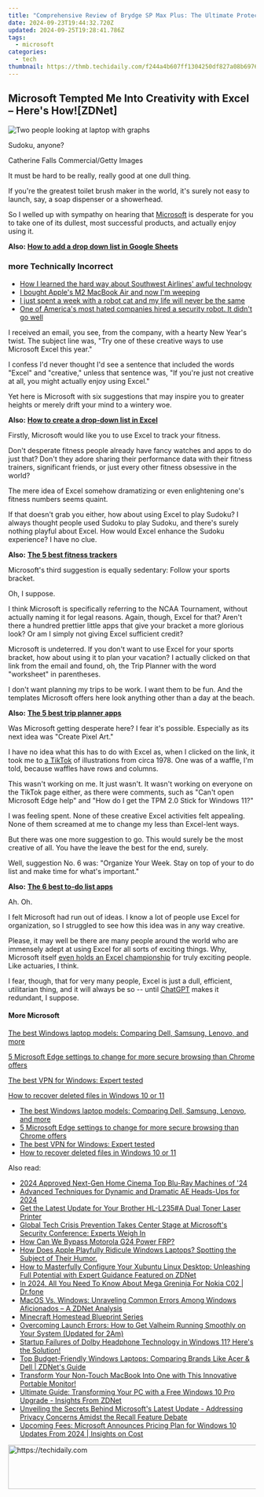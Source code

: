 ```yaml
---
title: "Comprehensive Review of Brydge SP Max Plus: The Ultimate Protective Keyboard for Surface Pro 8 - Insights From ZDNet"
date: 2024-09-23T19:44:32.720Z
updated: 2024-09-25T19:28:41.786Z
tags:
  - microsoft
categories:
  - tech
thumbnail: https://thmb.techidaily.com/f244a4b607ff1304250df827a08b69767edd00f8e4433a759d16a32700c891a6.jpg
---
```


## Microsoft Tempted Me Into Creativity with Excel – Here's How![ZDNet]

![Two people looking at laptop with graphs](https://www.zdnet.com/a/img/resize/eafd1a387bb7e6b0265f3284c302e0f46ce07339/2023/02/03/af3b58e0-11c8-4c69-a84b-e91c7dc510eb/gettyimages-1441723112.jpg?auto=webp&width=1280)

Sudoku, anyone?

Catherine Falls Commercial/Getty Images

It must be hard to be really, really good at one dull thing.

If you're the greatest toilet brush maker in the world, it's surely not easy to launch, say, a soap dispenser or a showerhead.

So I welled up with sympathy on hearing that [Microsoft](https://www.zdnet.com/home-and-office/work-life/microsoft-teams-premium-is-getting-a-gpt-boost-via-openai/) is desperate for you to take one of its dullest, most successful products, and actually enjoy using it.

**Also:** [**How to add a drop down list in Google Sheets**](https://www.zdnet.com/home-and-office/work-life/how-to-add-a-drop-down-list-in-google-sheets/)

### more Technically Incorrect

* [How I learned the hard way about Southwest Airlines' awful technology](https://www.zdnet.com/article/how-i-learned-the-hard-way-about-southwest-airlines-awful-technology/)
* [I bought Apple's M2 MacBook Air and now I'm weeping](https://www.zdnet.com/article/i-bought-apples-m2-macbook-air-and-now-im-weeping/)
* [I just spent a week with a robot cat and my life will never be the same](https://www.zdnet.com/article/i-just-spent-a-week-with-a-robot-cat-and-my-life-will-never-be-the-same/)
* [One of America's most hated companies hired a security robot. It didn't go well](https://www.zdnet.com/article/one-of-americas-most-hated-companies-hired-a-security-robot-it-didnt-go-well/)

I received an email, you see, from the company, with a hearty New Year's twist. The subject line was, "Try one of these creative ways to use Microsoft Excel this year." 

I confess I'd never thought I'd see a sentence that included the words "Excel" and "creative," unless that sentence was, "If you're just not creative at all, you might actually enjoy using Excel." 

Yet here is Microsoft with six suggestions that may inspire you to greater heights or merely drift your mind to a wintery woe.

**Also:** [**How to create a drop-down list in Excel**](https://www.zdnet.com/home-and-office/work-life/how-to-create-a-drop-down-list-in-excel/)

Firstly, Microsoft would like you to use Excel to track your fitness. 

Don't desperate fitness people already have fancy watches and apps to do just that? Don't they adore sharing their performance data with their fitness trainers, significant friends, or just every other fitness obsessive in the world? 

The mere idea of Excel somehow dramatizing or even enlightening one's fitness numbers seems quaint.

If that doesn't grab you either, how about using Excel to play Sudoku? I always thought people used Sudoku to play Sudoku, and there's surely nothing playful about Excel. How would Excel enhance the Sudoku experience? I have no clue.

**Also:** [**The 5 best fitness trackers**](https://www.zdnet.com/article/best-fitness-tracker/) 

Microsoft's third suggestion is equally sedentary: Follow your sports bracket.

Oh, I suppose. 

I think Microsoft is specifically referring to the NCAA Tournament, without actually naming it for legal reasons. Again, though, Excel for that? Aren't there a hundred prettier little apps that give your bracket a more glorious look? Or am I simply not giving Excel sufficient credit?

Microsoft is undeterred. If you don't want to use Excel for your sports bracket, how about using it to plan your vacation? I actually clicked on that link from the email and found, oh, the Trip Planner with the word "worksheet" in parentheses. 

I don't want planning my trips to be work. I want them to be fun. And the templates Microsoft offers here look anything other than a day at the beach.

**Also:** [**The 5 best trip planner apps**](https://www.zdnet.com/article/best-trip-planner-app/)

Was Microsoft getting desperate here? I fear it's possible. Especially as its next idea was "Create Pixel Art." 

I have no idea what this has to do with Excel as, when I clicked on the link, it took me to [a TikTok](https://www.tiktok.com/@microsoft365/video/7017812421733633285?ocid=cmm50bixyyq) of illustrations from circa 1978\. One was of a waffle, I'm told, because waffles have rows and columns. 

This wasn't working on me. It just wasn't. It wasn't working on everyone on the TikTok page either, as there were comments, such as "Can't open Microsoft Edge help" and "How do I get the TPM 2.0 Stick for Windows 11?"

I was feeling spent. None of these creative Excel activities felt appealing. None of them screamed at me to change my less than Excel-lent ways.

But there was one more suggestion to go. This would surely be the most creative of all. You have the leave the best for the end, surely.

Well, suggestion No. 6 was: "Organize Your Week. Stay on top of your to do list and make time for what's important."

**Also:** [**The 6 best to-do list apps**](https://www.zdnet.com/home-and-office/work-life/best-to-do-list-app/)

Ah. Oh.

I felt Microsoft had run out of ideas. I know a lot of people use Excel for organization, so I struggled to see how this idea was in any way creative.

Please, it may well be there are many people around the world who are immensely adept at using Excel for all sorts of exciting things. Why, Microsoft itself [even holds an Excel championship](https://www.zdnet.com/article/i-just-watched-microsoft-try-to-make-excel-exciting-recovery-wont-be-easy/) for truly exciting people. Like actuaries, I think.

I fear, though, that for very many people, Excel is just a dull, efficient, utilitarian thing, and it will always be so -- until [ChatGPT](https://www.zdnet.com/article/chatgpts-next-big-challenge-helping-microsoft-to-challenge-google-search/) makes it redundant, I suppose.

#### More Microsoft

[The best Windows laptop models: Comparing Dell, Samsung, Lenovo, and more](https://www.zdnet.com/article/best-windows-laptop/ "The best Windows laptop models: Comparing Dell, Samsung, Lenovo, and more")

[5 Microsoft Edge settings to change for more secure browsing than Chrome offers](https://www.zdnet.com/article/5-microsoft-edge-settings-to-change-for-more-secure-browsing-than-chrome-offers/ "5 Microsoft Edge settings to change for more secure browsing than Chrome offers")

[The best VPN for Windows: Expert tested](https://www.zdnet.com/article/best-vpn-for-windows-pc/ "The best VPN for Windows: Expert tested")

[How to recover deleted files in Windows 10 or 11](https://www.zdnet.com/article/how-to-recover-deleted-files-in-windows-10-or-11/ "How to recover deleted files in Windows 10 or 11")

* [The best Windows laptop models: Comparing Dell, Samsung, Lenovo, and more](https://www.zdnet.com/article/best-windows-laptop/ "The best Windows laptop models: Comparing Dell, Samsung, Lenovo, and more")
* [5 Microsoft Edge settings to change for more secure browsing than Chrome offers](https://www.zdnet.com/article/5-microsoft-edge-settings-to-change-for-more-secure-browsing-than-chrome-offers/ "5 Microsoft Edge settings to change for more secure browsing than Chrome offers")
* [The best VPN for Windows: Expert tested](https://www.zdnet.com/article/best-vpn-for-windows-pc/ "The best VPN for Windows: Expert tested")
* [How to recover deleted files in Windows 10 or 11](https://www.zdnet.com/article/how-to-recover-deleted-files-in-windows-10-or-11/ "How to recover deleted files in Windows 10 or 11")

<ins class="adsbygoogle"
     style="display:block"
     data-ad-format="autorelaxed"
     data-ad-client="ca-pub-7571918770474297"
     data-ad-slot="1223367746"></ins>

<ins class="adsbygoogle"
     style="display:block"
     data-ad-client="ca-pub-7571918770474297"
     data-ad-slot="8358498916"
     data-ad-format="auto"
     data-full-width-responsive="true"></ins>

<span class="atpl-alsoreadstyle">Also read:</span>
<div><ul>
<li><a href="https://article-helps.techidaily.com/2024-approved-next-gen-home-cinema-top-blu-ray-machines-of-24/"><u>2024 Approved Next-Gen Home Cinema Top Blu-Ray Machines of '24</u></a></li>
<li><a href="https://fox-helps.techidaily.com/advanced-techniques-for-dynamic-and-dramatic-ae-heads-ups-for-2024/"><u>Advanced Techniques for Dynamic and Dramatic AE Heads-Ups for 2024</u></a></li>
<li><a href="https://win-amazing.techidaily.com/get-the-latest-update-for-your-brother-hl-l235a-dual-toner-laser-printer/"><u>Get the Latest Update for Your Brother HL-L235#A Dual Toner Laser Printer</u></a></li>
<li><a href="https://win-hacks.techidaily.com/global-tech-crisis-prevention-takes-center-stage-at-microsofts-security-conference-experts-weigh-in/"><u>Global Tech Crisis Prevention Takes Center Stage at Microsoft's Security Conference: Experts Weigh In</u></a></li>
<li><a href="https://android-frp.techidaily.com/how-can-we-bypass-motorola-g24-power-frp-by-drfone-android/"><u>How Can We Bypass Motorola G24 Power FRP?</u></a></li>
<li><a href="https://win-hacks.techidaily.com/how-does-apple-playfully-ridicule-windows-laptops-spotting-the-subject-of-their-humor/"><u>How Does Apple Playfully Ridicule Windows Laptops? Spotting the Subject of Their Humor.</u></a></li>
<li><a href="https://win-hacks.techidaily.com/how-to-masterfully-configure-your-xubuntu-linux-desktop-unleashing-full-potential-with-expert-guidance-featured-on-zdnet/"><u>How to Masterfully Configure Your Xubuntu Linux Desktop: Unleashing Full Potential with Expert Guidance Featured on ZDNet</u></a></li>
<li><a href="https://android-pokemon-go.techidaily.com/in-2024-all-you-need-to-know-about-mega-greninja-for-nokia-c02-drfone-by-drfone-virtual-android/"><u>In 2024, All You Need To Know About Mega Greninja For Nokia C02 | Dr.fone</u></a></li>
<li><a href="https://win-hacks.techidaily.com/macos-vs-windows-unraveling-common-errors-among-windows-aficionados-a-zdnet-analysis/"><u>MacOS Vs. Windows: Unraveling Common Errors Among Windows Aficionados – A ZDNet Analysis</u></a></li>
<li><a href="https://digital-screen-recording.techidaily.com/minecraft-homestead-blueprint-series/"><u>Minecraft Homestead Blueprint Series</u></a></li>
<li><a href="https://win-solutions.techidaily.com/overcoming-launch-errors-how-to-get-valheim-running-smoothly-on-your-system-updated-for-2am/"><u>Overcoming Launch Errors: How to Get Valheim Running Smoothly on Your System (Updated for 2Am)</u></a></li>
<li><a href="https://sound-issues.techidaily.com/startup-failures-of-dolby-headphone-technology-in-windows-11-heres-the-solution/"><u>Startup Failures of Dolby Headphone Technology in Windows 11? Here's the Solution!</u></a></li>
<li><a href="https://win-latest.techidaily.com/top-budget-friendly-windows-laptops-comparing-brands-like-acer-and-dell-zdnets-guide/"><u>Top Budget-Friendly Windows Laptops: Comparing Brands Like Acer & Dell | ZDNet's Guide</u></a></li>
<li><a href="https://win-hacks.techidaily.com/transform-your-non-touch-macbook-into-one-with-this-innovative-portable-monitor/"><u>Transform Your Non-Touch MacBook Into One with This Innovative Portable Monitor!</u></a></li>
<li><a href="https://win-hacks.techidaily.com/ultimate-guide-transforming-your-pc-with-a-free-windows-10-pro-upgrade-insights-from-zdnet/"><u>Ultimate Guide: Transforming Your PC with a Free Windows 10 Pro Upgrade - Insights From ZDNet</u></a></li>
<li><a href="https://win-hacks.techidaily.com/unveiling-the-secrets-behind-microsofts-latest-update-addressing-privacy-concerns-amidst-the-recall-feature-debate/"><u>Unveiling the Secrets Behind Microsoft's Latest Update - Addressing Privacy Concerns Amidst the Recall Feature Debate</u></a></li>
<li><a href="https://win-hacks.techidaily.com/upcoming-fees-microsoft-announces-pricing-plan-for-windows-10-updates-from-2024-insights-on-cost/"><u>Upcoming Fees: Microsoft Announces Pricing Plan for Windows 10 Updates From 2024 | Insights on Cost</u></a></li>
</ul></div>

<!-- affiliate ads begin -->
<a href="https://unicoeye.pxf.io/c/5597632/2134235/18498" target="_top" id="2134235">
  <img src="//a.impactradius-go.com/display-ad/18498-2134235" border="0" alt="https://techidaily.com" width="728" height="90"/>
</a>
<img height="0" width="0" src="https://unicoeye.pxf.io/i/5597632/2134235/18498" style="position:absolute;visibility:hidden;" border="0" />
<!-- affiliate ads end -->

